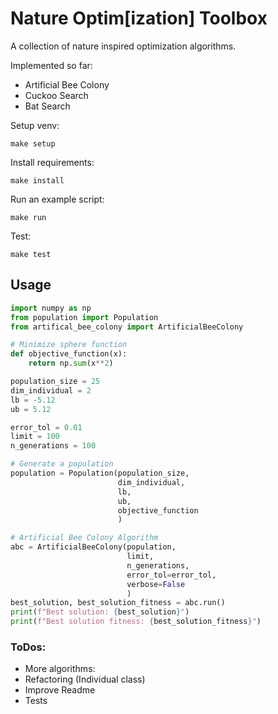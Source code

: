 # Nature Optim[ization] Toolbox
A collection of nature inspired optimization algorithms.  

Implemented so far:  
- Artificial Bee Colony  
- Cuckoo Search  
- Bat Search

Setup venv:  
```
make setup
```

Install requirements:  
```
make install
```

Run an example script:  
```
make run
```

Test:  
```
make test
```

## Usage

```python
import numpy as np
from population import Population
from artifical_bee_colony import ArtificialBeeColony

# Minimize sphere function
def objective_function(x):
    return np.sum(x**2)

population_size = 25       
dim_individual = 2          
lb = -5.12                  
ub = 5.12                   

error_tol = 0.01
limit = 100                 
n_generations = 100         

# Generate a population
population = Population(population_size, 
                        dim_individual, 
                        lb, 
                        ub, 
                        objective_function
                        )

# Artificial Bee Colony Algorithm
abc = ArtificialBeeColony(population, 
                          limit, 
                          n_generations,
                          error_tol=error_tol,
                          verbose=False
                          )   
best_solution, best_solution_fitness = abc.run()
print(f"Best solution: {best_solution}")
print(f"Best solution fitness: {best_solution_fitness}")
```

### ToDos:  
- More algorithms:
- Refactoring (Individual class)
- Improve Readme
- Tests